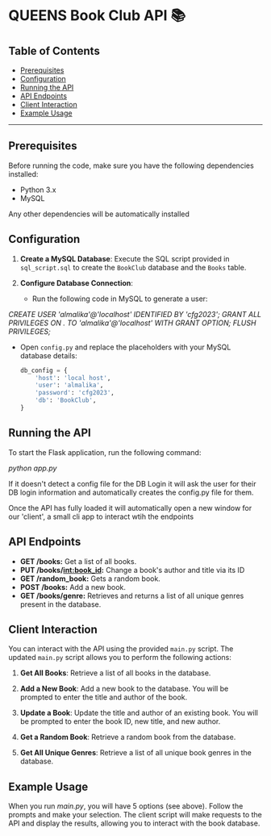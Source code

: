 # QUEENS Book Club API :books:

## Table of Contents

- [Prerequisites](#prerequisites)
- [Configuration](#configuration)
- [Running the API](#running-the-api)
- [API Endpoints](#api-endpoints)
- [Client Interaction](#client-interaction)
- [Example Usage](#example-usage)

---

## Prerequisites

Before running the code, make sure you have the following dependencies installed:

- Python 3.x
- MySQL

Any other dependencies will be automatically installed 

## Configuration

1. **Create a MySQL Database**: Execute the SQL script provided in `sql_script.sql` to create the `BookClub` database and the `Books` table.

2. **Configure Database Connection**:

   - Run the following code in MySQL to generate a user:

*CREATE USER 'almalika'@'localhost' IDENTIFIED BY 'cfg2023';
GRANT ALL PRIVILEGES ON *.* TO 'almalika'@'localhost' WITH GRANT OPTION;
FLUSH PRIVILEGES;*

- Open `config.py` and replace the placeholders with your MySQL database details:

   ```python
   db_config = {
       'host': 'local host',
       'user': 'almalika',
       'password': 'cfg2023',
       'db': 'BookClub',
   }

## Running the API

To start the Flask application, run the following command:

*python app.py*

If it doesn't detect a config file for the DB Login it will ask the user for their DB login information and automatically creates the config.py file for them.

Once the API has fully loaded it will automatically open a new window for our 'client', a small cli app to interact wtih the endpoints

## API Endpoints

- **GET /books:** Get a list of all books.
- **PUT /books/<int:book_id>:** Change a book's author and title via its ID
- **GET /random_book:** Gets a random book.
- **POST /books:** Add a new book.
- **GET /books/genre:**  Retrieves and returns a list of all unique genres present in the database.

## Client Interaction

You can interact with the API using the provided `main.py` script. The updated `main.py` script allows you to perform the following actions:

1. **Get All Books**: Retrieve a list of all books in the database.

2. **Add a New Book**: Add a new book to the database. You will be prompted to enter the title and author of the book.

3. **Update a Book**: Update the title and author of an existing book. You will be prompted to enter the book ID, new title, and new author.

4. **Get a Random Book**: Retrieve a random book from the database.

5. **Get All Unique Genres**: Retrieve a list of all unique book genres in the database.

## Example Usage

When you run *main.py*, you will have 5 options (see above). Follow the prompts and make your selection. The client script will make requests to the API and display the results, allowing you to interact with the book database.
